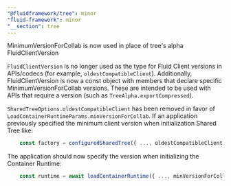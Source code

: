 ```yaml
---
"@fluidframework/tree": minor
"fluid-framework": minor
"__section": tree
---
```

MinimumVersionForCollab is now used in place of tree's alpha FluidClientVersion

`FluidClientVersion` is no longer used as the type for Fluid Client versions in APIs/codecs (for example, `oldestCompatibleClient`).
Additionally, FluidClientVersion is now a const object with members that declare specific MinimumVersionForCollab versions.
These are intended to be used with APIs that require a version (such as `TreeAlpha.exportCompressed`).

`SharedTreeOptions.oldestCompatibleClient` has been removed in favor of `LoadContainerRuntimeParams.minVersionForCollab`.
If an application previously specified the minimum client version when initialization Shared Tree like:

```ts
    const factory = configuredSharedTree({ ..., oldestCompatibleClient: "2.1.3" });
```

The application should now specify the version when initializing the Container Runtime:

```ts
    const runtime = await loadContainerRuntime({ ..., minVersionForCollab: "2.1.3" });
```
